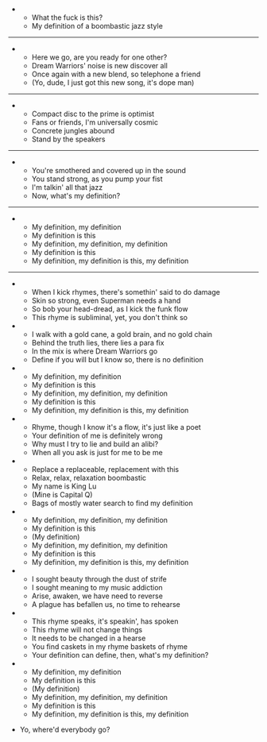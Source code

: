 -  
  - What the fuck is this?
  - My definition of a boombastic jazz style

______

-  
  - Here we go, are you ready for one other?
  - Dream Warriors' noise is new discover all
  - Once again with a new blend, so telephone a friend
  - (Yo, dude, I just got this new song, it's dope man)

______

- 
  - Compact disc to the prime is optimist
  - Fans or friends, I'm universally cosmic
  - Concrete jungles abound
  - Stand by the speakers

______

-  
  - You're smothered and covered up in the sound
  - You stand strong, as you pump your fist
  - I'm talkin' all that jazz
  - Now, what's my definition?

______

-  
  - My definition, my definition
  - My definition is this
  - My definition, my definition, my definition
  - My definition is this
  - My definition, my definition is this, my definition

______
- 
  - When I kick rhymes, there's somethin' said to do damage
  - Skin so strong, even Superman needs a hand  
  - So bob your head-dread, as I kick the funk flow
  - This rhyme is subliminal, yet, you don't think so

- 
  - I walk with a gold cane, a gold brain, and no gold chain
  - Behind the truth lies, there lies a para fix
  - In the mix is where Dream Warriors go
  - Define if you will but I know so, there is no definition

- 
  - My definition, my definition
  - My definition is this
  - My definition, my definition, my definition
  - My definition is this
  - My definition, my definition is this, my definition

- 
  - Rhyme, though I know it's a flow, it's just like a poet
  - Your definition of me is definitely wrong
  - Why must I try to lie and build an alibi?
  - When all you ask is just for me to be me

- 
  - Replace a replaceable, replacement with this
  - Relax, relax, relaxation boombastic
  - My name is King Lu
  - (Mine is Capital Q)
  - Bags of mostly water search to find my definition

- 
  - My definition, my definition, my definition
  - My definition is this
  - (My definition)
  - My definition, my definition, my definition
  - My definition is this
  - My definition, my definition is this, my definition

- 
  - I sought beauty through the dust of strife
  - I sought meaning to my music addiction
  - Arise, awaken, we have need to reverse
  - A plague has befallen us, no time to rehearse

-  
  - This rhyme speaks, it's speakin', has spoken
  - This rhyme will not change things
  - It needs to be changed in a hearse
  - You find caskets in my rhyme baskets of rhyme
  - Your definition can define, then, what's my definition?

- 
  - My definition, my definition
  - My definition is this
  - (My definition)
  - My definition, my definition, my definition
  - My definition is this
  - My definition, my definition is this, my definition

- Yo, where'd everybody go?
